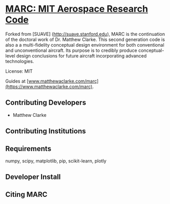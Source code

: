 
[MARC: MIT Aerospace Research Code](https://www.matthewaclarke.com/marc)
=======

Forked from [SUAVE] (http://suave.stanford.edu), MARC is the 
continuation of the doctoral work of Dr. Matthew Clarke. 
This second generation code is also a a multi-fidelity conceptual
design environment for both conventional and unconventional aircraft.
Its purpose is to credibly produce conceptual-level design conclusions
for future aircraft incorporating advanced technologies.

 
License: MIT 

Guides at [www.matthewaclarke.com/marc](https://www.matthewaclarke.com/marc).

Contributing Developers
-----------------------
* Matthew Clarke

Contributing Institutions
------------------------- 
 
Requirements
------------

numpy, scipy, matplotlib, pip, scikit-learn, plotly


Developer Install
----------------- 

Citing MARC
-----------------

